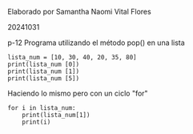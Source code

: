 Elaborado por Samantha Naomi Vital Flores

20241031

p-12 Programa utilizando el método pop() en una lista
```
lista_num = [10, 30, 40, 20, 35, 80]
print(lista_num [0])
print(lista_num [1])
print(lista_num [5])
```
Haciendo lo mismo pero con un ciclo "for"
```
for i in lista_num:
    print(lista_num[1])
    print(i)
```
